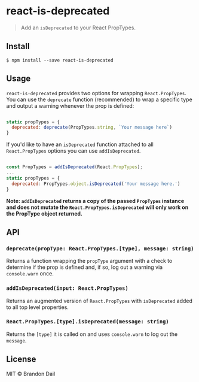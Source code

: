 # react-is-deprecated

> Add an `isDeprecated` to your React PropTypes.


## Install

```
$ npm install --save react-is-deprecated
```


## Usage

`react-is-deprecated` provides two options for wrapping `React.PropTypes`. You can use the `deprecate` function (recommended) to wrap a specific type and output a warning
whenever the prop is defined:

```js

static propTypes = {
  deprecated: deprecate(PropTypes.string, `Your message here`)
}

```

If you'd like to have an `isDeprecated` function attached to all `React.PropTypes` options you can use `addIsDeprecated`.

```js

const PropTypes = addIsDeprecated(React.PropTypes);
...
static propTypes = {
  deprecated: PropTypes.object.isDeprecated('Your message here.')
}

```

**Note: `addIsDeprecated` returns a copy of the passed `PropTypes` instance
and does not mutate the `React.PropTypes`. `isDeprecated` will only work on the PropType object returned.**


## API

### `deprecate(propType: React.PropTypes.[type], message: string)`
Returns a function wrapping the `propType` argument with a check to determine if the prop is defined and, if so, log out a warning via `console.warn` once.

### `addIsDeprecated(input: React.PropTypes)`

Returns an augmented version of `React.PropTypes` with `isDeprecated` added to all top level properties.

### `React.PropTypes.[type].isDeprecated(message: string)`
Returns the `[type]` it is called on and uses `console.warn` to log out the `message`.

## License

MIT © Brandon Dail
